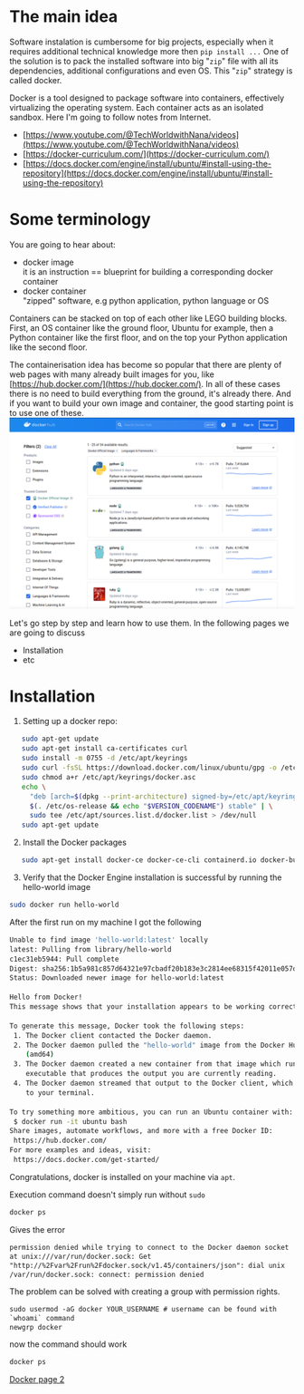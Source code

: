 # The main idea
Software instalation is cumbersome for big projects, especially when it requires additional technical knowledge more then `pip install ...`
One of the solution is to pack the installed software into big "`zip`" file with all its dependencies, additional configurations and even OS. This "`zip`" strategy is called docker.

Docker is a tool designed to package software into containers, effectively virtualizing the operating system. Each container acts as an isolated sandbox. Here I'm going to follow notes from Internet.
- [https://www.youtube.com/@TechWorldwithNana/videos](https://www.youtube.com/@TechWorldwithNana/videos)
- [https://docker-curriculum.com/](https://docker-curriculum.com/)
- [https://docs.docker.com/engine/install/ubuntu/#install-using-the-repository](https://docs.docker.com/engine/install/ubuntu/#install-using-the-repository)



# Some terminology
You are going to hear about:
  - docker image\
      it is an instruction == blueprint for building a corresponding docker container
  - docker container\
      "zipped" software, e.g python application, python language or OS

Containers can be stacked on top of each other like LEGO building blocks. First, an OS container like the ground floor, Ubuntu for example, then a Python container like the first floor, and on the top your Python application like the second floor. 

The containerisation idea has become so popular that there are plenty of web pages with many already built images for you, like [https://hub.docker.com/](https://hub.docker.com/). In all of these cases there is no need to build everything from the ground, it's already there. And if you want to build your own image and container, the good starting point is to use one of these.
![DockerHub search page](./dockerhub.png "DockerHub images for programming languages")

Let's go step by step and learn how to use them. In the following pages we are going to discuss
- Installation
- etc


# Installation

1. Setting up a docker repo:
```bash
   sudo apt-get update
   sudo apt-get install ca-certificates curl
   sudo install -m 0755 -d /etc/apt/keyrings
   sudo curl -fsSL https://download.docker.com/linux/ubuntu/gpg -o /etc/apt/keyrings/docker.asc
   sudo chmod a+r /etc/apt/keyrings/docker.asc
   echo \
     "deb [arch=$(dpkg --print-architecture) signed-by=/etc/apt/keyrings/docker.asc] https://download.docker.com/linux/ubuntu \
     $(. /etc/os-release && echo "$VERSION_CODENAME") stable" | \
     sudo tee /etc/apt/sources.list.d/docker.list > /dev/null
   sudo apt-get update
```
2. Install the Docker packages
```bash
   sudo apt-get install docker-ce docker-ce-cli containerd.io docker-buildx-plugin docker-compose-plugin
```
3. Verify that the Docker Engine installation is successful by running the hello-world image
```bash
sudo docker run hello-world
```

After the first run on my machine I got the following
```bash
Unable to find image 'hello-world:latest' locally
latest: Pulling from library/hello-world
c1ec31eb5944: Pull complete 
Digest: sha256:1b5a981c857d64321e97cbadf20b183e3c2814ee68315f42011e057d2ac467e9 
Status: Downloaded newer image for hello-world:latest

Hello from Docker!
This message shows that your installation appears to be working correctly.

To generate this message, Docker took the following steps:
 1. The Docker client contacted the Docker daemon.
 2. The Docker daemon pulled the "hello-world" image from the Docker Hub.
    (amd64)
 3. The Docker daemon created a new container from that image which runs the
    executable that produces the output you are currently reading.
 4. The Docker daemon streamed that output to the Docker client, which sent it
    to your terminal.

To try something more ambitious, you can run an Ubuntu container with:
 $ docker run -it ubuntu bash
Share images, automate workflows, and more with a free Docker ID:
 https://hub.docker.com/
For more examples and ideas, visit:
 https://docs.docker.com/get-started/
```

Congratulations, docker is installed on your machine via `apt`.

Execution command doesn't simply run without `sudo`
```bash
docker ps
```
Gives the error
```text
permission denied while trying to connect to the Docker daemon socket at unix:///var/run/docker.sock: Get "http://%2Fvar%2Frun%2Fdocker.sock/v1.45/containers/json": dial unix /var/run/docker.sock: connect: permission denied
```
The problem can be solved with creating a group with permission rights.
```
sudo usermod -aG docker YOUR_USERNAME # username can be found with `whoami` command
newgrp docker
```
now the command should work
```bash
docker ps
```


[Docker page 2](./Docker2.md)